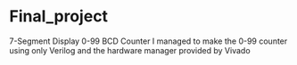 # Final_project
7-Segment Display 0-99 BCD Counter
I managed to make the 0-99 counter using only Verilog and the hardware manager provided by Vivado